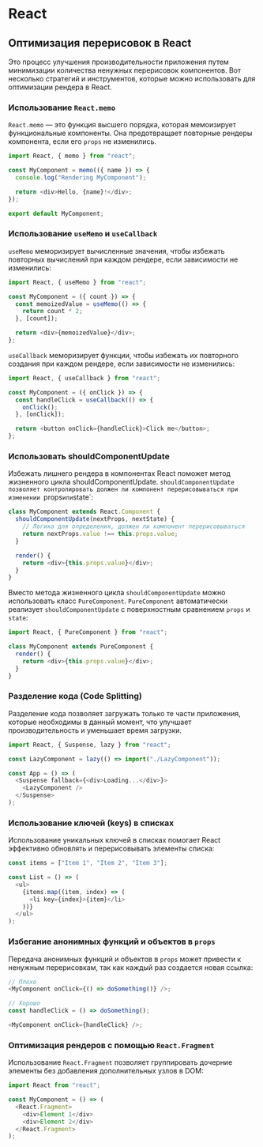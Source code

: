 # React

## Оптимизация перерисовок в React

Это процесс улучшения производительности приложения путем минимизации количества ненужных перерисовок компонентов. Вот несколько стратегий и инструментов, которые можно использовать для оптимизации рендера в React.

### Использование `React.memo`

`React.memo` — это функция высшего порядка, которая мемоизирует функциональные компоненты. Она предотвращает повторные рендеры компонента, если его `props` не изменились.

```js
import React, { memo } from "react";

const MyComponent = memo(({ name }) => {
  console.log("Rendering MyComponent");

  return <div>Hello, {name}!</div>;
});

export default MyComponent;
```

### Использование `useMemo` и `useCallback`

`useMemo` меморизирует вычисленные значения, чтобы избежать повторных вычислений при каждом рендере, если зависимости не изменились:

```js
import React, { useMemo } from "react";

const MyComponent = ({ count }) => {
  const memoizedValue = useMemo(() => {
    return count * 2;
  }, [count]);

  return <div>{memoizedValue}</div>;
};
```

`useCallback` меморизирует функции, чтобы избежать их повторного создания при каждом рендере, если зависимости не изменились:

```js
import React, { useCallback } from "react";

const MyComponent = ({ onClick }) => {
  const handleClick = useCallback(() => {
    onClick();
  }, [onClick]);

  return <button onClick={handleClick}>Click me</button>;
};
```

### Использовать shouldComponentUpdate

Избежать лишнего рендера в компонентах React поможет метод жизненного цикла shouldComponentUpdate.
`shouldComponentUpdate позволяет контролировать должен ли компонент перерисовываться при изменении `props`или`state`:

```js
class MyComponent extends React.Component {
  shouldComponentUpdate(nextProps, nextState) {
    // Логика для определения, должен ли компонент перерисовываться
    return nextProps.value !== this.props.value;
  }

  render() {
    return <div>{this.props.value}</div>;
  }
}
```

Вместо метода жизненного цикла `shouldComponentUpdate` можно использовать класс `PureComponent`. `PureComponent` автоматически реализует `shouldComponentUpdate` с поверхностным сравнением `props` и `state`:

```js
import React, { PureComponent } from "react";

class MyComponent extends PureComponent {
  render() {
    return <div>{this.props.value}</div>;
  }
}
```

### Разделение кода (Code Splitting)

Разделение кода позволяет загружать только те части приложения, которые необходимы в данный момент, что улучшает производительность и уменьшает время загрузки.

```js
import React, { Suspense, lazy } from "react";

const LazyComponent = lazy(() => import("./LazyComponent"));

const App = () => (
  <Suspense fallback={<div>Loading...</div>}>
    <LazyComponent />
  </Suspense>
);
```

### Использование ключей (keys) в списках

Использование уникальных ключей в списках помогает React эффективно обновлять и перерисовывать элементы списка:

```js
const items = ["Item 1", "Item 2", "Item 3"];

const List = () => (
  <ul>
    {items.map((item, index) => (
      <li key={index}>{item}</li>
    ))}
  </ul>
);
```

### Избегание анонимных функций и объектов в `props`

Передача анонимных функций и объектов в `props` может привести к ненужным перерисовкам, так как каждый раз создается новая ссылка:

```js
// Плохо
<MyComponent onClick={() => doSomething()} />;

// Хорошо
const handleClick = () => doSomething();

<MyComponent onClick={handleClick} />;
```

### Оптимизация рендеров с помощью `React.Fragment`

Использование `React.Fragment` позволяет группировать дочерние элементы без добавления дополнительных узлов в DOM:

```js
import React from "react";

const MyComponent = () => (
  <React.Fragment>
    <div>Element 1</div>
    <div>Element 2</div>
  </React.Fragment>
);
```
